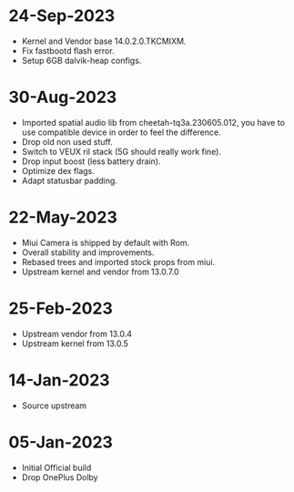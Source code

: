 # 24-Sep-2023
- Kernel and Vendor base 14.0.2.0.TKCMIXM.
- Fix fastbootd flash error.
- Setup 6GB dalvik-heap configs.

# 30-Aug-2023
- Imported spatial audio lib from cheetah-tq3a.230605.012, you have to use compatible device in order to feel the difference.
- Drop old non used stuff.
- Switch to VEUX ril stack (5G should really work fine).
- Drop input boost (less battery drain).
- Optimize dex flags.
- Adapt statusbar padding.

# 22-May-2023
- Miui Camera is shipped by default with Rom.
- Overall stability and improvements.
- Rebased trees and imported stock props from miui.
- Upstream kernel and vendor from 13.0.7.0

# 25-Feb-2023
- Upstream vendor from 13.0.4
- Upstream kernel from 13.0.5

# 14-Jan-2023
- Source upstream

# 05-Jan-2023
- Initial Official build
- Drop OnePlus Dolby


